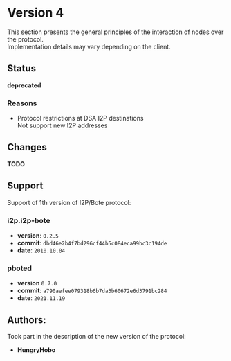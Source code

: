 # Version 4

This section presents the general principles of the interaction of nodes over the protocol.  
Implementation details may vary depending on the client.

## Status

**deprecated**

### Reasons

- Protocol restrictions at DSA I2P destinations  
  Not support new I2P addresses

## Changes

**TODO**

## Support

Support of 1th version of I2P/Bote protocol:

### i2p.i2p-bote

- **version**: `0.2.5`
- **commit**: `dbd46e2b4f7bd296cf44b5c084eca99bc3c194de`
- **date**: `2010.10.04`

### pboted

- **version** `0.7.0`
- **commit**: `a790aefee079318b6b7da3b60672e6d3791bc284`
- **date**: `2021.11.19`

## Authors:

Took part in the description of the new version of the protocol:

- **HungryHobo**
